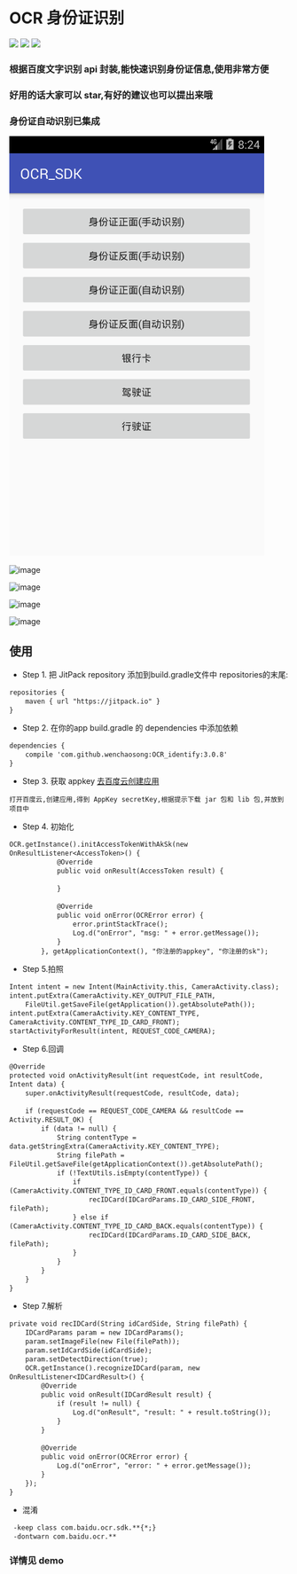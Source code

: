 
# OCR 身份证识别

[![](https://jitpack.io/v/wenchaosong/OCR_identify.svg)](https://jitpack.io/#wenchaosong/OCR_identify)
[![](https://img.shields.io/github/stars/wenchaosong/OCR_identify.svg)](https://github.com/wenchaosong/OCR_identify)
[![](https://img.shields.io/github/issues/wenchaosong/OCR_identify.svg)](https://github.com/wenchaosong/OCR_identify)

### 根据百度文字识别 api 封装,能快速识别身份证信息,使用非常方便
### 好用的话大家可以 star,有好的建议也可以提出来哦
### 身份证自动识别已集成

![image](/pics/idcard1.png )

![image](/pics/idcard2.png )

![image](/pics/idcard3.png )

![image](/pics/idcard4.png )

![image](/pics/idcard5.png )

## 使用

- Step 1. 把 JitPack repository 添加到build.gradle文件中 repositories的末尾:
```
repositories {
    maven { url "https://jitpack.io" }
}
```
- Step 2. 在你的app build.gradle 的 dependencies 中添加依赖
```
dependencies {
	compile 'com.github.wenchaosong:OCR_identify:3.0.8'
}
```
- Step 3. 获取 appkey [去百度云创建应用](https://login.bce.baidu.com/?account=)
```
打开百度云,创建应用,得到 AppKey secretKey,根据提示下载 jar 包和 lib 包,并放到项目中
```
- Step 4. 初始化
```
OCR.getInstance().initAccessTokenWithAkSk(new OnResultListener<AccessToken>() {
            @Override
            public void onResult(AccessToken result) {

            }

            @Override
            public void onError(OCRError error) {
                error.printStackTrace();
                Log.d("onError", "msg: " + error.getMessage());
            }
        }, getApplicationContext(), "你注册的appkey", "你注册的sk");
```
- Step 5.拍照
```
Intent intent = new Intent(MainActivity.this, CameraActivity.class);
intent.putExtra(CameraActivity.KEY_OUTPUT_FILE_PATH,
    FileUtil.getSaveFile(getApplication()).getAbsolutePath());
intent.putExtra(CameraActivity.KEY_CONTENT_TYPE, CameraActivity.CONTENT_TYPE_ID_CARD_FRONT);
startActivityForResult(intent, REQUEST_CODE_CAMERA);
```
- Step 6.回调
```
@Override
protected void onActivityResult(int requestCode, int resultCode, Intent data) {
    super.onActivityResult(requestCode, resultCode, data);

    if (requestCode == REQUEST_CODE_CAMERA && resultCode == Activity.RESULT_OK) {
        if (data != null) {
            String contentType = data.getStringExtra(CameraActivity.KEY_CONTENT_TYPE);
            String filePath = FileUtil.getSaveFile(getApplicationContext()).getAbsolutePath();
            if (!TextUtils.isEmpty(contentType)) {
                if (CameraActivity.CONTENT_TYPE_ID_CARD_FRONT.equals(contentType)) {
                    recIDCard(IDCardParams.ID_CARD_SIDE_FRONT, filePath);
                } else if (CameraActivity.CONTENT_TYPE_ID_CARD_BACK.equals(contentType)) {
                    recIDCard(IDCardParams.ID_CARD_SIDE_BACK, filePath);
                }
            }
        }
    }
}
```
- Step 7.解析
```
private void recIDCard(String idCardSide, String filePath) {
    IDCardParams param = new IDCardParams();
    param.setImageFile(new File(filePath));
    param.setIdCardSide(idCardSide);
    param.setDetectDirection(true);
    OCR.getInstance().recognizeIDCard(param, new OnResultListener<IDCardResult>() {
        @Override
        public void onResult(IDCardResult result) {
            if (result != null) {
                Log.d("onResult", "result: " + result.toString());
            }
        }

        @Override
        public void onError(OCRError error) {
            Log.d("onError", "error: " + error.getMessage());
        }
    });
}
```
- 混淆
```
 -keep class com.baidu.ocr.sdk.**{*;}
 -dontwarn com.baidu.ocr.**
```
### 详情见 demo
